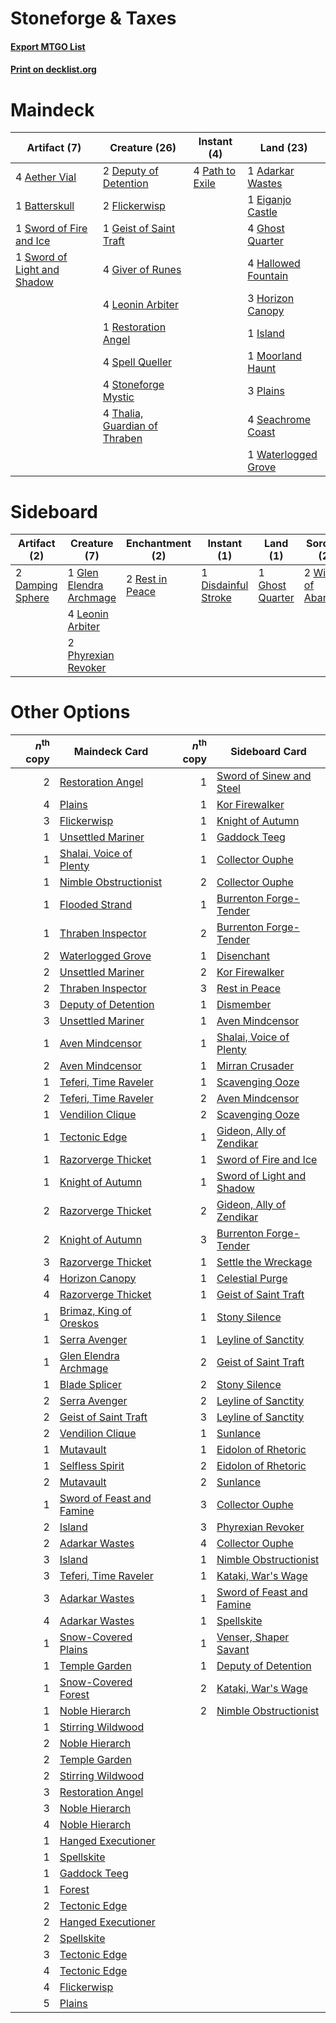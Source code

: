 # Stoneforge & Taxes

#### [Export MTGO List](../collection/Stoneforge%20&%20Taxes/Stoneforge%20&%20Taxes.txt)
#### [Print on decklist.org](http://decklist.org/?deckmain=1%09Adarkar%20Wastes%0A4%09Aether%20Vial%0A1%09Batterskull%0A2%09Deputy%20of%20Detention%0A1%09Eiganjo%20Castle%0A2%09Flickerwisp%0A1%09Geist%20of%20Saint%20Traft%0A4%09Ghost%20Quarter%0A4%09Giver%20of%20Runes%0A4%09Hallowed%20Fountain%0A3%09Horizon%20Canopy%0A1%09Island%0A4%09Leonin%20Arbiter%0A1%09Moorland%20Haunt%0A4%09Path%20to%20Exile%0A3%09Plains%0A1%09Restoration%20Angel%0A4%09Seachrome%20Coast%0A4%09Spell%20Queller%0A4%09Stoneforge%20Mystic%0A1%09Sword%20of%20Fire%20and%20Ice%0A1%09Sword%20of%20Light%20and%20Shadow%0A4%09Thalia,%20Guardian%20of%20Thraben%0A1%09Waterlogged%20Grove&deckside=2%09Damping%20Sphere%0A1%09Disdainful%20Stroke%0A1%09Ghost%20Quarter%0A1%09Glen%20Elendra%20Archmage%0A4%09Leonin%20Arbiter%0A2%09Phyrexian%20Revoker%0A2%09Rest%20in%20Peace%0A2%09Winds%20of%20Abandon)
# Maindeck

|                                            Artifact (7)                                             |                                             Creature (26)                                              |                                       Instant (4)                                        |                                          Land (23)                                           |
|-----------------------------------------------------------------------------------------------------|--------------------------------------------------------------------------------------------------------|------------------------------------------------------------------------------------------|----------------------------------------------------------------------------------------------|
|4 [Aether Vial](http://gatherer.wizards.com/Pages/Card/Details.aspx?multiverseid=48146)              |2 [Deputy of Detention](http://gatherer.wizards.com/Pages/Card/Details.aspx?multiverseid=457309)        |4 [Path to Exile](http://gatherer.wizards.com/Pages/Card/Details.aspx?multiverseid=220511)|1 [Adarkar Wastes](http://gatherer.wizards.com/Pages/Card/Details.aspx?multiverseid=129458)   |
|1 [Batterskull](http://gatherer.wizards.com/Pages/Card/Details.aspx?multiverseid=233055)             |2 [Flickerwisp](http://gatherer.wizards.com/Pages/Card/Details.aspx?multiverseid=376338)                |                                                                                          |1 [Eiganjo Castle](http://gatherer.wizards.com/Pages/Card/Details.aspx?multiverseid=79205)    |
|1 [Sword of Fire and Ice](http://gatherer.wizards.com/Pages/Card/Details.aspx?multiverseid=46429)    |1 [Geist of Saint Traft](http://gatherer.wizards.com/Pages/Card/Details.aspx?multiverseid=409577)       |                                                                                          |4 [Ghost Quarter](http://gatherer.wizards.com/Pages/Card/Details.aspx?multiverseid=389534)    |
|1 [Sword of Light and Shadow](http://gatherer.wizards.com/Pages/Card/Details.aspx?multiverseid=47453)|4 [Giver of Runes](http://gatherer.wizards.com/Pages/Card/Details.aspx?multiverseid=463962)             |                                                                                          |4 [Hallowed Fountain](http://gatherer.wizards.com/Pages/Card/Details.aspx?multiverseid=97071) |
|                                                                                                     |4 [Leonin Arbiter](http://gatherer.wizards.com/Pages/Card/Details.aspx?multiverseid=432996)             |                                                                                          |3 [Horizon Canopy](http://gatherer.wizards.com/Pages/Card/Details.aspx?multiverseid=409571)   |
|                                                                                                     |1 [Restoration Angel](http://gatherer.wizards.com/Pages/Card/Details.aspx?multiverseid=240096)          |                                                                                          |1 [Island](http://gatherer.wizards.com/Pages/Card/Details.aspx?multiverseid=439857)           |
|                                                                                                     |4 [Spell Queller](http://gatherer.wizards.com/Pages/Card/Details.aspx?multiverseid=414494)              |                                                                                          |1 [Moorland Haunt](http://gatherer.wizards.com/Pages/Card/Details.aspx?multiverseid=233239)   |
|                                                                                                     |4 [Stoneforge Mystic](http://gatherer.wizards.com/Pages/Card/Details.aspx?multiverseid=198383)          |                                                                                          |3 [Plains](http://gatherer.wizards.com/Pages/Card/Details.aspx?multiverseid=439856)           |
|                                                                                                     |4 [Thalia, Guardian of Thraben](http://gatherer.wizards.com/Pages/Card/Details.aspx?multiverseid=442025)|                                                                                          |4 [Seachrome Coast](http://gatherer.wizards.com/Pages/Card/Details.aspx?multiverseid=209399)  |
|                                                                                                     |                                                                                                        |                                                                                          |1 [Waterlogged Grove](http://gatherer.wizards.com/Pages/Card/Details.aspx?multiverseid=464198)|


# Sideboard

|                                       Artifact (2)                                        |                                           Creature (7)                                           |                                     Enchantment (2)                                      |                                         Instant (1)                                          |                                         Land (1)                                         |                                         Sorcery (2)                                         |
|-------------------------------------------------------------------------------------------|--------------------------------------------------------------------------------------------------|------------------------------------------------------------------------------------------|----------------------------------------------------------------------------------------------|------------------------------------------------------------------------------------------|---------------------------------------------------------------------------------------------|
|2 [Damping Sphere](http://gatherer.wizards.com/Pages/Card/Details.aspx?multiverseid=443101)|1 [Glen Elendra Archmage](http://gatherer.wizards.com/Pages/Card/Details.aspx?multiverseid=157977)|2 [Rest in Peace](http://gatherer.wizards.com/Pages/Card/Details.aspx?multiverseid=442021)|1 [Disdainful Stroke](http://gatherer.wizards.com/Pages/Card/Details.aspx?multiverseid=420705)|1 [Ghost Quarter](http://gatherer.wizards.com/Pages/Card/Details.aspx?multiverseid=389534)|2 [Winds of Abandon](http://gatherer.wizards.com/Pages/Card/Details.aspx?multiverseid=463986)|
|                                                                                           |4 [Leonin Arbiter](http://gatherer.wizards.com/Pages/Card/Details.aspx?multiverseid=432996)       |                                                                                          |                                                                                              |                                                                                          |                                                                                             |
|                                                                                           |2 [Phyrexian Revoker](http://gatherer.wizards.com/Pages/Card/Details.aspx?multiverseid=383343)    |                                                                                          |                                                                                              |                                                                                          |                                                                                             |


# Other Options

|*n*<sup>th</sup> copy|                                           Maindeck Card                                            |*n*<sup>th</sup> copy|                                           Sideboard Card                                           |
|--------------------:|----------------------------------------------------------------------------------------------------|--------------------:|----------------------------------------------------------------------------------------------------|
|                    2|[Restoration Angel](http://gatherer.wizards.com/Pages/Card/Details.aspx?multiverseid=240096)        |                    1|[Sword of Sinew and Steel](http://gatherer.wizards.com/Pages/Card/Details.aspx?multiverseid=464177) |
|                    4|[Plains](http://gatherer.wizards.com/Pages/Card/Details.aspx?multiverseid=439856)                   |                    1|[Kor Firewalker](http://gatherer.wizards.com/Pages/Card/Details.aspx?multiverseid=442010)           |
|                    3|[Flickerwisp](http://gatherer.wizards.com/Pages/Card/Details.aspx?multiverseid=376338)              |                    1|[Knight of Autumn](http://gatherer.wizards.com/Pages/Card/Details.aspx?multiverseid=452933)         |
|                    1|[Unsettled Mariner](http://gatherer.wizards.com/Pages/Card/Details.aspx?multiverseid=464165)        |                    1|[Gaddock Teeg](http://gatherer.wizards.com/Pages/Card/Details.aspx?multiverseid=140188)             |
|                    1|[Shalai, Voice of Plenty](http://gatherer.wizards.com/Pages/Card/Details.aspx?multiverseid=442923)  |                    1|[Collector Ouphe](http://gatherer.wizards.com/Pages/Card/Details.aspx?multiverseid=464107)          |
|                    1|[Nimble Obstructionist](http://gatherer.wizards.com/Pages/Card/Details.aspx?multiverseid=430729)    |                    2|[Collector Ouphe](http://gatherer.wizards.com/Pages/Card/Details.aspx?multiverseid=464107)          |
|                    1|[Flooded Strand](http://gatherer.wizards.com/Pages/Card/Details.aspx?multiverseid=405098)           |                    1|[Burrenton Forge-Tender](http://gatherer.wizards.com/Pages/Card/Details.aspx?multiverseid=438580)   |
|                    1|[Thraben Inspector](http://gatherer.wizards.com/Pages/Card/Details.aspx?multiverseid=409784)        |                    2|[Burrenton Forge-Tender](http://gatherer.wizards.com/Pages/Card/Details.aspx?multiverseid=438580)   |
|                    2|[Waterlogged Grove](http://gatherer.wizards.com/Pages/Card/Details.aspx?multiverseid=464198)        |                    1|[Disenchant](http://gatherer.wizards.com/Pages/Card/Details.aspx?multiverseid=847)                  |
|                    2|[Unsettled Mariner](http://gatherer.wizards.com/Pages/Card/Details.aspx?multiverseid=464165)        |                    2|[Kor Firewalker](http://gatherer.wizards.com/Pages/Card/Details.aspx?multiverseid=442010)           |
|                    2|[Thraben Inspector](http://gatherer.wizards.com/Pages/Card/Details.aspx?multiverseid=409784)        |                    3|[Rest in Peace](http://gatherer.wizards.com/Pages/Card/Details.aspx?multiverseid=442021)            |
|                    3|[Deputy of Detention](http://gatherer.wizards.com/Pages/Card/Details.aspx?multiverseid=457309)      |                    1|[Dismember](http://gatherer.wizards.com/Pages/Card/Details.aspx?multiverseid=382182)                |
|                    3|[Unsettled Mariner](http://gatherer.wizards.com/Pages/Card/Details.aspx?multiverseid=464165)        |                    1|[Aven Mindcensor](http://gatherer.wizards.com/Pages/Card/Details.aspx?multiverseid=426707)          |
|                    1|[Aven Mindcensor](http://gatherer.wizards.com/Pages/Card/Details.aspx?multiverseid=426707)          |                    1|[Shalai, Voice of Plenty](http://gatherer.wizards.com/Pages/Card/Details.aspx?multiverseid=442923)  |
|                    2|[Aven Mindcensor](http://gatherer.wizards.com/Pages/Card/Details.aspx?multiverseid=426707)          |                    1|[Mirran Crusader](http://gatherer.wizards.com/Pages/Card/Details.aspx?multiverseid=213802)          |
|                    1|[Teferi, Time Raveler](http://gatherer.wizards.com/Pages/Card/Details.aspx?multiverseid=461148)     |                    1|[Scavenging Ooze](http://gatherer.wizards.com/Pages/Card/Details.aspx?multiverseid=420783)          |
|                    2|[Teferi, Time Raveler](http://gatherer.wizards.com/Pages/Card/Details.aspx?multiverseid=461148)     |                    2|[Aven Mindcensor](http://gatherer.wizards.com/Pages/Card/Details.aspx?multiverseid=426707)          |
|                    1|[Vendilion Clique](http://gatherer.wizards.com/Pages/Card/Details.aspx?multiverseid=442065)         |                    2|[Scavenging Ooze](http://gatherer.wizards.com/Pages/Card/Details.aspx?multiverseid=420783)          |
|                    1|[Tectonic Edge](http://gatherer.wizards.com/Pages/Card/Details.aspx?multiverseid=389711)            |                    1|[Gideon, Ally of Zendikar](http://gatherer.wizards.com/Pages/Card/Details.aspx?multiverseid=401897) |
|                    1|[Razorverge Thicket](http://gatherer.wizards.com/Pages/Card/Details.aspx?multiverseid=209407)       |                    1|[Sword of Fire and Ice](http://gatherer.wizards.com/Pages/Card/Details.aspx?multiverseid=46429)     |
|                    1|[Knight of Autumn](http://gatherer.wizards.com/Pages/Card/Details.aspx?multiverseid=452933)         |                    1|[Sword of Light and Shadow](http://gatherer.wizards.com/Pages/Card/Details.aspx?multiverseid=47453) |
|                    2|[Razorverge Thicket](http://gatherer.wizards.com/Pages/Card/Details.aspx?multiverseid=209407)       |                    2|[Gideon, Ally of Zendikar](http://gatherer.wizards.com/Pages/Card/Details.aspx?multiverseid=401897) |
|                    2|[Knight of Autumn](http://gatherer.wizards.com/Pages/Card/Details.aspx?multiverseid=452933)         |                    3|[Burrenton Forge-Tender](http://gatherer.wizards.com/Pages/Card/Details.aspx?multiverseid=438580)   |
|                    3|[Razorverge Thicket](http://gatherer.wizards.com/Pages/Card/Details.aspx?multiverseid=209407)       |                    1|[Settle the Wreckage](http://gatherer.wizards.com/Pages/Card/Details.aspx?multiverseid=435186)      |
|                    4|[Horizon Canopy](http://gatherer.wizards.com/Pages/Card/Details.aspx?multiverseid=409571)           |                    1|[Celestial Purge](http://gatherer.wizards.com/Pages/Card/Details.aspx?multiverseid=183055)          |
|                    4|[Razorverge Thicket](http://gatherer.wizards.com/Pages/Card/Details.aspx?multiverseid=209407)       |                    1|[Geist of Saint Traft](http://gatherer.wizards.com/Pages/Card/Details.aspx?multiverseid=409577)     |
|                    1|[Brimaz, King of Oreskos](http://gatherer.wizards.com/Pages/Card/Details.aspx?multiverseid=378377)  |                    1|[Stony Silence](http://gatherer.wizards.com/Pages/Card/Details.aspx?multiverseid=247425)            |
|                    1|[Serra Avenger](http://gatherer.wizards.com/Pages/Card/Details.aspx?multiverseid=288762)            |                    1|[Leyline of Sanctity](http://gatherer.wizards.com/Pages/Card/Details.aspx?multiverseid=204993)      |
|                    1|[Glen Elendra Archmage](http://gatherer.wizards.com/Pages/Card/Details.aspx?multiverseid=157977)    |                    2|[Geist of Saint Traft](http://gatherer.wizards.com/Pages/Card/Details.aspx?multiverseid=409577)     |
|                    1|[Blade Splicer](http://gatherer.wizards.com/Pages/Card/Details.aspx?multiverseid=425828)            |                    2|[Stony Silence](http://gatherer.wizards.com/Pages/Card/Details.aspx?multiverseid=247425)            |
|                    2|[Serra Avenger](http://gatherer.wizards.com/Pages/Card/Details.aspx?multiverseid=288762)            |                    2|[Leyline of Sanctity](http://gatherer.wizards.com/Pages/Card/Details.aspx?multiverseid=204993)      |
|                    2|[Geist of Saint Traft](http://gatherer.wizards.com/Pages/Card/Details.aspx?multiverseid=409577)     |                    3|[Leyline of Sanctity](http://gatherer.wizards.com/Pages/Card/Details.aspx?multiverseid=204993)      |
|                    2|[Vendilion Clique](http://gatherer.wizards.com/Pages/Card/Details.aspx?multiverseid=442065)         |                    1|[Sunlance](http://gatherer.wizards.com/Pages/Card/Details.aspx?multiverseid=222776)                 |
|                    1|[Mutavault](http://gatherer.wizards.com/Pages/Card/Details.aspx?multiverseid=370733)                |                    1|[Eidolon of Rhetoric](http://gatherer.wizards.com/Pages/Card/Details.aspx?multiverseid=380409)      |
|                    1|[Selfless Spirit](http://gatherer.wizards.com/Pages/Card/Details.aspx?multiverseid=414332)          |                    2|[Eidolon of Rhetoric](http://gatherer.wizards.com/Pages/Card/Details.aspx?multiverseid=380409)      |
|                    2|[Mutavault](http://gatherer.wizards.com/Pages/Card/Details.aspx?multiverseid=370733)                |                    2|[Sunlance](http://gatherer.wizards.com/Pages/Card/Details.aspx?multiverseid=222776)                 |
|                    1|[Sword of Feast and Famine](http://gatherer.wizards.com/Pages/Card/Details.aspx?multiverseid=214070)|                    3|[Collector Ouphe](http://gatherer.wizards.com/Pages/Card/Details.aspx?multiverseid=464107)          |
|                    2|[Island](http://gatherer.wizards.com/Pages/Card/Details.aspx?multiverseid=439857)                   |                    3|[Phyrexian Revoker](http://gatherer.wizards.com/Pages/Card/Details.aspx?multiverseid=383343)        |
|                    2|[Adarkar Wastes](http://gatherer.wizards.com/Pages/Card/Details.aspx?multiverseid=129458)           |                    4|[Collector Ouphe](http://gatherer.wizards.com/Pages/Card/Details.aspx?multiverseid=464107)          |
|                    3|[Island](http://gatherer.wizards.com/Pages/Card/Details.aspx?multiverseid=439857)                   |                    1|[Nimble Obstructionist](http://gatherer.wizards.com/Pages/Card/Details.aspx?multiverseid=430729)    |
|                    3|[Teferi, Time Raveler](http://gatherer.wizards.com/Pages/Card/Details.aspx?multiverseid=461148)     |                    1|[Kataki, War's Wage](http://gatherer.wizards.com/Pages/Card/Details.aspx?multiverseid=382190)       |
|                    3|[Adarkar Wastes](http://gatherer.wizards.com/Pages/Card/Details.aspx?multiverseid=129458)           |                    1|[Sword of Feast and Famine](http://gatherer.wizards.com/Pages/Card/Details.aspx?multiverseid=214070)|
|                    4|[Adarkar Wastes](http://gatherer.wizards.com/Pages/Card/Details.aspx?multiverseid=129458)           |                    1|[Spellskite](http://gatherer.wizards.com/Pages/Card/Details.aspx?multiverseid=397743)               |
|                    1|[Snow-Covered Plains](http://gatherer.wizards.com/Pages/Card/Details.aspx?multiverseid=121267)      |                    1|[Venser, Shaper Savant](http://gatherer.wizards.com/Pages/Card/Details.aspx?multiverseid=136209)    |
|                    1|[Temple Garden](http://gatherer.wizards.com/Pages/Card/Details.aspx?multiverseid=405112)            |                    1|[Deputy of Detention](http://gatherer.wizards.com/Pages/Card/Details.aspx?multiverseid=457309)      |
|                    1|[Snow-Covered Forest](http://gatherer.wizards.com/Pages/Card/Details.aspx?multiverseid=121192)      |                    2|[Kataki, War's Wage](http://gatherer.wizards.com/Pages/Card/Details.aspx?multiverseid=382190)       |
|                    1|[Noble Hierarch](http://gatherer.wizards.com/Pages/Card/Details.aspx?multiverseid=179434)           |                    2|[Nimble Obstructionist](http://gatherer.wizards.com/Pages/Card/Details.aspx?multiverseid=430729)    |
|                    1|[Stirring Wildwood](http://gatherer.wizards.com/Pages/Card/Details.aspx?multiverseid=433213)        |                     |                                                                                                    |
|                    2|[Noble Hierarch](http://gatherer.wizards.com/Pages/Card/Details.aspx?multiverseid=179434)           |                     |                                                                                                    |
|                    2|[Temple Garden](http://gatherer.wizards.com/Pages/Card/Details.aspx?multiverseid=405112)            |                     |                                                                                                    |
|                    2|[Stirring Wildwood](http://gatherer.wizards.com/Pages/Card/Details.aspx?multiverseid=433213)        |                     |                                                                                                    |
|                    3|[Restoration Angel](http://gatherer.wizards.com/Pages/Card/Details.aspx?multiverseid=240096)        |                     |                                                                                                    |
|                    3|[Noble Hierarch](http://gatherer.wizards.com/Pages/Card/Details.aspx?multiverseid=179434)           |                     |                                                                                                    |
|                    4|[Noble Hierarch](http://gatherer.wizards.com/Pages/Card/Details.aspx?multiverseid=179434)           |                     |                                                                                                    |
|                    1|[Hanged Executioner](http://gatherer.wizards.com/Pages/Card/Details.aspx?multiverseid=466776)       |                     |                                                                                                    |
|                    1|[Spellskite](http://gatherer.wizards.com/Pages/Card/Details.aspx?multiverseid=397743)               |                     |                                                                                                    |
|                    1|[Gaddock Teeg](http://gatherer.wizards.com/Pages/Card/Details.aspx?multiverseid=140188)             |                     |                                                                                                    |
|                    1|[Forest](http://gatherer.wizards.com/Pages/Card/Details.aspx?multiverseid=439860)                   |                     |                                                                                                    |
|                    2|[Tectonic Edge](http://gatherer.wizards.com/Pages/Card/Details.aspx?multiverseid=389711)            |                     |                                                                                                    |
|                    2|[Hanged Executioner](http://gatherer.wizards.com/Pages/Card/Details.aspx?multiverseid=466776)       |                     |                                                                                                    |
|                    2|[Spellskite](http://gatherer.wizards.com/Pages/Card/Details.aspx?multiverseid=397743)               |                     |                                                                                                    |
|                    3|[Tectonic Edge](http://gatherer.wizards.com/Pages/Card/Details.aspx?multiverseid=389711)            |                     |                                                                                                    |
|                    4|[Tectonic Edge](http://gatherer.wizards.com/Pages/Card/Details.aspx?multiverseid=389711)            |                     |                                                                                                    |
|                    4|[Flickerwisp](http://gatherer.wizards.com/Pages/Card/Details.aspx?multiverseid=376338)              |                     |                                                                                                    |
|                    5|[Plains](http://gatherer.wizards.com/Pages/Card/Details.aspx?multiverseid=439856)                   |                     |                                                                                                    |

